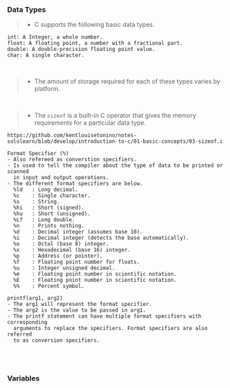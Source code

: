 ### Data Types
> - C supports the following basic data types.
```plaintext
int: A Integer, a whole number.
float: A floating point, a number with a fractional part.
double: A double-precision floating point value.
char: A single character.
```

<br />

> - The amount of storage required for each of these types varies by platform.

<br />

> - The `sizeof` is a built-in C operator that gives the memory requirements
    for a particular data type.

```plaintext
https://github.com/kentlouisetonino/notes-sololearn/blob/develop/introduction-to-c/01-basic-concepts/03-sizeof.c

Format Specifier (%)
- Also refereed as converstion specifiers.
- Is used to tell the compiler about the type of data to be printed or scanned
  in input and output operations.
- The different format specifiers are below.
  %ld   : Long decimal.
  %c    : Single character.
  %s    : String.
  %hi   : Short (signed).
  %hu   : Short (unsigned).
  %Lf   : Long double.
  %n    : Prints nothing.
  %d    : Decimal integer (assumes base 10).
  %i    : Decimal integer (detects the base automatically).
  %o    : Octal (base 8) integer.
  %x    : Hexadecimal (base 16) integer.
  %p    : Address (or pointer).
  %f    : Floating point number for floats.
  %u    : Integer unsigned decimal.
  %e    : Floating point number in scientific notation.
  %E    : Floating point number in scientific notation.
  %%    : Percent symbol.

printf(arg1, arg2)
- The arg1 will represent the format specifier.
- The arg2 is the value to be passed in arg1.
- The printf statement can have multiple format specifiers with corresponding
  arguments to replace the specifiers. Format specifiers are also referred
  to as conversion specifiers.
```

<br />
<br />



### Variables

